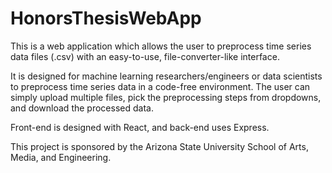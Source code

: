 # HonorsThesisWebApp
This is a web application which allows the user to preprocess time series data files (.csv) with an easy-to-use, file-converter-like interface.

It is designed for machine learning researchers/engineers or data scientists to preprocess time series data in a code-free environment.  The user can simply upload multiple files, pick the preprocessing steps from dropdowns, and download the processed data.

Front-end is designed with React, and back-end uses Express.

This project is sponsored by the Arizona State University School of Arts, Media, and Engineering.